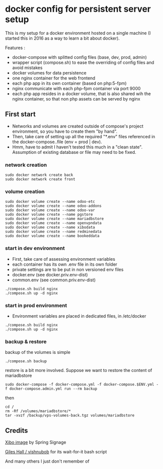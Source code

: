 # docker config for persistent server setup

This is my setup for a docker environment hosted on a single machine (I started this in 2016 as a way to learn a bit about docker).

Features :

* docker-compose with splitted config files (base, dev, prod, admin)
* wrapper script (compose.sh) to ease the overriding of config files and avoid mistakes
* docker volumes for data persistence
* one nginx container for the web frontend
* each php app in its own container (based on php:5-fpm)
 * nginx communicate with each php-fpm container via port 9000
 * each php app resides in a docker volume, that is also shared wih the nginx container, so that non php assets can be served by nginx

## First start

* Networks and volumes are created outside of compose's project environment, so you have to create them "by hand".
* Then, take care of setting up all the required "*.env" files referenced in the docker-compose.<env>.file (env = prod | dev).
* Hmm, have to admit I haven't tested this much in a "clean state". Assumption of existing database or file may need to be fixed.

### network creation
```
sudo docker network create back
sudo docker network create front
```

### volume creation
```
sudo docker volume create --name odoo-etc
sudo docker volume create --name odoo-addons
sudo docker volume create --name odoo-var
sudo docker volume create --name pgstore
sudo docker volume create --name mariadbstore
sudo docker volume create --name openvpndata
sudo docker volume create --name xibodata
sudo docker volume create --name redminedata
sudo docker volume create --name bookeddata
```

### start in dev environment

* First, take care of assessing environment variables
 * each container has its own <service>.env file in its own folder
 * private settings are to be put in non versioned env files 
  * docker.env (see docker.priv.env-dist)
  * common.env (see common.priv.env-dist)

```
./compose.sh build nginx
./compose.sh up -d nginx
```

### start in prod environment
* Environment variables are placed in dedicated files, in /etc/docker

```
./compose.sh build nginx
./compose.sh up -d nginx
```


### backup & restore

backup of the volumes is simple 
```
./compose.sh backup
```

restore is a bit more involved. Suppose we want to restore the content of mariadbstore
```
sudo docker-compose -f docker-compose.yml -f docker-compose.$ENV.yml -f docker-compose.admin.yml run --rm backup
```
then
```
cd /
rm -Rf /volumes/mariadbstore/*
tar -xvzf /backup/vps-volumes-back.tgz volumes/mariadbstore
```


## Credits

[Xibo image](https://github.com/xibosignage/xibo-docker) by Spring Signage

[Giles Hall / vishnubob](https://github.com/vishnubob) for its wait-for-it bash script

And many others I just don't remember of

